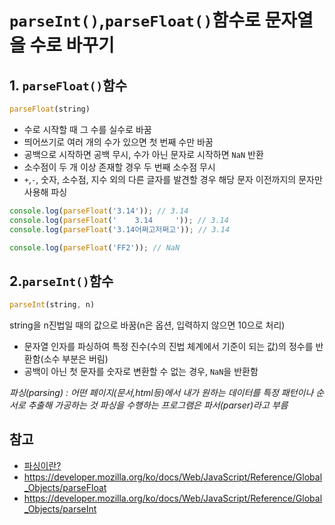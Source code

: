 # ```parseInt()```,```parseFloat()```함수로 문자열을 수로 바꾸기

## 1. ```parseFloat()```함수
```javascript
parseFloat(string)
```
- 수로 시작할 때 그 수를 실수로 바꿈
- 띄어쓰기로 여러 개의 수가 있으면 첫 번째 수만 바꿈
- 공백으로 시작하면 공백 무시, 수가 아닌 문자로 시작하면 ```NaN``` 반환
- 소수점이 두 개 이상 존재할 경우 두 번째 소수점 무시
- ```+```,```-```, 숫자, 소수점, 지수 외의 다른 글자를 발견할 경우 해당 문자 이전까지의 문자만 사용해 파싱
```javascript
console.log(parseFloat('3.14')); // 3.14
console.log(parseFloat('    3.14     ')); // 3.14
console.log(parseFloat('3.14어쩌고저쩌고')); // 3.14

console.log(parseFloat('FF2')); // NaN
```
## 2.```parseInt()```함수
```javascript
parseInt(string, n) 
```
string을 n진법일 때의 값으로 바꿈(n은 옵션, 입력하지 않으면 10으로 처리)
- 문자열 인자를 파싱하여 특정 진수(수의 진법 체계에서 기준이 되는 값)의 정수를 반환함(소수 부분은 버림)
- 공백이 아닌 첫 문자를 숫자로 변환할 수 없는 경우, ```NaN```을 반환함

*파싱(parsing) :  어떤 페이지(문서,html등)에서 내가 원하는 데이터를 특정 패턴이나 순서로 추출해 가공하는 것*
*파싱을 수행하는 프로그램은 파서(parser)라고 부름*

## 참고
- [파싱이란?](https://www.scienceall.com/%ED%8C%8C%EC%8B%B1parsing/)
- https://developer.mozilla.org/ko/docs/Web/JavaScript/Reference/Global_Objects/parseFloat
- https://developer.mozilla.org/ko/docs/Web/JavaScript/Reference/Global_Objects/parseInt
